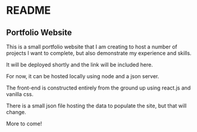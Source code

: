 # README
## Portfolio Website

This is a small portfolio website that I am creating to host a number of projects I want to complete, but also demonstrate my experience and skills.

It will be deployed shortly and the link will be included here.

For now, it can be hosted locally using node and a json server.

The front-end is constructed entirely from the ground up using react.js and vanilla css.

There is a small json file hosting the data to populate the site, but that will change.

More to come!
